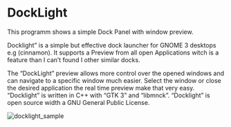 # DockLight
This programm shows a simple Dock Panel with window preview.

Docklight” is a simple but effective dock launcher for GNOME 3 desktops e.g (cinnamon).
It supports a Preview from all open Applications witch is a feature than I can’t found I other similar docks.

The “DockLight” preview allows more control over the opened windows and can navigate to a specific window much easier.
Select the window or close the desired application the real time preview make that very easy.
“Docklight” is written in C++ with “GTK 3” and “libmnck”. “Docklight” is open source width a GNU General Public License.




![docklight_sample](https://cloud.githubusercontent.com/assets/9448387/19643317/e3d066ea-9a13-11e6-8971-96cf38752c97.jpg)


